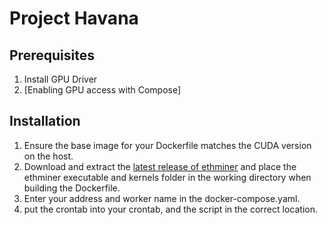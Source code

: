 # Project Havana

## Prerequisites 

1. Install GPU Driver
3. [Enabling GPU access with Compose]

## Installation

1. Ensure the base image for your Dockerfile matches the CUDA version on the host.
2. Download and extract the [latest release of ethminer](https://github.com/ethereum-mining/ethminer/releases) and place the ethminer executable and kernels folder in the working directory when building the Dockerfile.
3. Enter your address and worker name in the docker-compose.yaml.
4. put the crontab into your crontab, and the script in the correct location.
